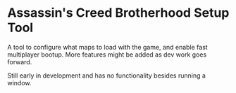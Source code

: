 # Assassin's Creed Brotherhood Setup Tool
  
A tool to configure what maps to load with the game, and enable fast multiplayer bootup.
More features might be added as dev work goes forward.

Still early in development and has no functionality besides running a window.
